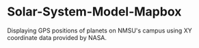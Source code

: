 # Solar-System-Model-Mapbox
Displaying GPS positions of planets on NMSU's campus using XY coordinate data provided by NASA.
